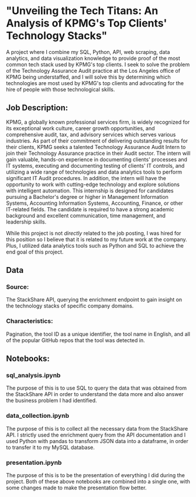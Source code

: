 # "Unveiling the Tech Titans: An Analysis of KPMG's Top Clients' Technology Stacks"
A project where I combine my SQL, Python, API, web scraping, data analytics, and data visualization knowledge to provide proof of the most common tech stack used by KPMG's top clients. I seek to solve the problem of the Technology Assurance Audit practice at the Los Angeles office of KPMG being understaffed, and I will solve this by determining which technologies are most used by KPMG's top clients and advocating for the hire of people with those technological skills.

## Job Description:
KPMG, a globally known professional services firm, is widely recognized for its exceptional work culture, career growth opportunities, and comprehensive audit, tax, and advisory services which serves various industries. As part of their commitment of delivering outstanding results for their clients, KPMG seeks a talented Technology Assurance Audit Intern to join their Technology Assurance practice in their Audit sector.  The intern will gain valuable, hands-on experience in documenting clients' processes and IT systems, executing and documenting testing of clients' IT controls, and utilizing a wide range of technologies and data analytics tools to perform significant IT Audit procedures. In addition, the intern will have the opportunity to work with cutting-edge technology and explore solutions with intelligent automation. This internship is designed for candidates pursuing a Bachelor's degree or higher in Management Information Systems, Accounting Information Systems, Accounting, Finance, or other IT-related fields. The candidate is required to have a strong academic background and excellent communication, time management, and leadership skills. 

While this project is not *directly* related to the job posting, I was hired for this position so I believe that it is related to my future work at the company.  Plus, I utilized data analytics tools such as Python and SQL to achieve the end goal of this project.

## Data
### Source:
The StackShare API, querying the enrichment endpoint to gain insight on the technology stacks of specific company domains.  

### Characteristics:
Pagination, the tool ID as a unique identifier, the tool name in English, and all of the popular GitHub repos that the tool was detected in.


## Notebooks:
### sql_analysis.ipynb
The purpose of this is to use SQL to query the data that was obtained from the StackShare API in order to understand the data more and also answer the business problem I had identified.

### data_collection.ipynb
The purpose of this is to collect all the necessary data from the StackShare API. I strictly used the enrichment query from the API documentation and I used Python with pandas to transform JSON data into a dataframe, in order to transfer it to my MySQL database.

### presentation.ipynb
The purpose of this is to be the presentation of everything I did during the project. Both of these above notebooks are combined into a single one, with some changes made to make the presentation flow better.


